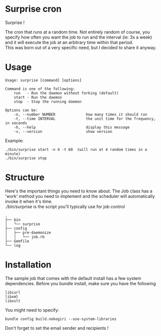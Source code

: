 Surprise cron
=============

Surprise !

The cron that runs at a random time. Not entirely random of course, you specify how often you want the job to run and the interval (ie: 3x a week) and it will execute the job at an arbitrary time within that period.  
This was born out of a very specific need, but I decided to share it anyway.

Usage
======

	Usage: surprise [command] [options]

	Command is one of the following:
	    run   - Run the daemon without forking (default)
	    start - Run the daemon
	    stop  - Stop the running daemon

	Options can be:
	    -n, --number NUMBER              how many times it should run
	    -t, --time INTERVAL              the unit time for the frequency, in seconds
	    -h, --help                       display this message
	    -v, --version                    show version  

Example:  

	./bin/surprise start -n 4 -t 60  (will run at 4 random times in a minute)
	./bin/surprise stop

Structure
=========

Here's the important things you need to know about. The Job class has a 'work' method you need to implement and the scheduler will automatically invoke it when it's time.  
./bin/surprise is the script you'll typically use for job control

	.
	├── bin
	│   └── surprise
	├── config
	│   ├── pre-daemonize
	│   │   └── job.rb
	├── Gemfile
	└── log

Installation
============

The sample job that comes with the default install has a few system dependencies. Before you bundle install, make sure you have the following

    libcurl
    libxml
    libxslt

You might need to specify:  

    bundle config build.nokogiri --use-system-libraries  


Don't forget to set the email sender and recipients !
